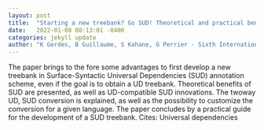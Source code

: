 ```yaml
---
layout: post
title:  "Starting a new treebank? Go SUD! Theoretical and practical benefits of the Surface-Syntactic distributional approach"
date:   2022-01-08 08:13:01 -0400
categories: jekyll update
author: "K Gerdes, B Guillaume, S Kahane, G Perrier - Sixth International Conference on , 2022"
---
```

The paper brings to the fore some advantages to first develop a new treebank in Surface-Syntactic Universal Dependencies (SUD) annotation scheme, even if the goal is to obtain a UD treebank. Theoretical benefits of SUD are presented, as well as UD-compatible SUD innovations. The twoway UD, SUD conversion is explained, as well as the possibility to customize the conversion for a given language. The paper concludes by a practical guide for the development of a SUD treebank. Cites: Universal dependencies